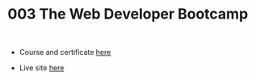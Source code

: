 # 003 The Web Developer Bootcamp

<br>

* Course and certificate [here](https://www.udemy.com/certificate/UC-K8BPQJFL/)

* Live site [here](http://localhost/003_The_Web_Developer_Bootcamp/)
